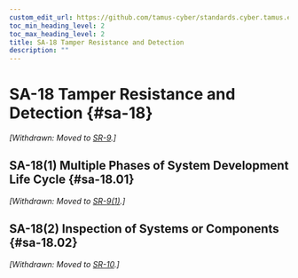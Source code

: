 ```yaml
---
custom_edit_url: https://github.com/tamus-cyber/standards.cyber.tamus.edu/tree/main/static/content/tamus.edu/TAMUS_profile.xml
toc_min_heading_level: 2
toc_max_heading_level: 2
title: SA-18 Tamper Resistance and Detection
description: ""
---
```


# SA-18 Tamper Resistance and Detection {#sa-18}


_[Withdrawn: Moved to [SR-9](../sr/sr-09#sr-09).]_

## SA-18(1) Multiple Phases of System Development Life Cycle {#sa-18.01}

_[Withdrawn: Moved to [SR-9(1)](../sr/sr-09#sr-09.01).]_

## SA-18(2) Inspection of Systems or Components {#sa-18.02}

_[Withdrawn: Moved to [SR-10](../sr/sr-10#sr-10).]_

